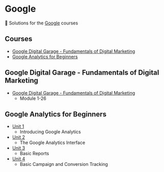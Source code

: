 # Google

🔶 Solutions for the [Google](https://www.google.com/) courses

## Courses

- [Google Digital Garage - Fundamentals of Digital Marketing](https://github.com/ShafayetB/Google/tree/master/Google%20Digital%20Garage)
- [Google Analytics for Beginners](https://github.com/ShafayetB/Google/tree/master/Google%20Analytics%20for%20Beginners)


## Google Digital Garage - Fundamentals of Digital Marketing

- [Google Digital Garage - Fundamentals of Digital Marketing](https://github.com/ShafayetB/Google/tree/master/Google%20Digital%20Garage)
  - Module 1-26

## Google Analytics for Beginners

- [Unit 1](https://github.com/ShafayetB/Google/tree/master/Google%20Analytics%20for%20Beginners/Unit%201)
  - Introducing Google Analytics
- [Unit 2](https://github.com/ShafayetB/Google/tree/master/Google%20Analytics%20for%20Beginners/Unit%202)
  - The Google Analytics Interface
- [Unit 3](https://github.com/ShafayetB/Google/tree/master/Google%20Analytics%20for%20Beginners/Unit%203)
  - Basic Reports
- [Unit 4](https://github.com/ShafayetB/Google/tree/master/Google%20Analytics%20for%20Beginners/Unit%204)
  - Basic Campaign and Conversion Tracking
  
 

  
